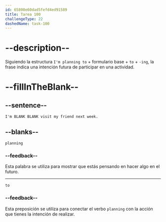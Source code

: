 ```yaml
---
id: 65800e60dad5fefd4ed91589
title: Tarea 100
challengeType: 22
dashedName: task-100
---
```


# --description--

Siguiendo la estructura `I'm planning to` + formulario base + `to` + `-ing`, la frase indica una intención futura de participar en una actividad.

# --fillInTheBlank--

## --sentence--

`I'm BLANK BLANK visit my friend next week.`

## --blanks--

`planning`

### --feedback--

Esta palabra se utiliza para mostrar que estás pensando en hacer algo en el futuro.

---

`to`

### --feedback--

Esta preposición se utiliza para conectar el verbo `planning` con la acción que tienes la intención de realizar.

